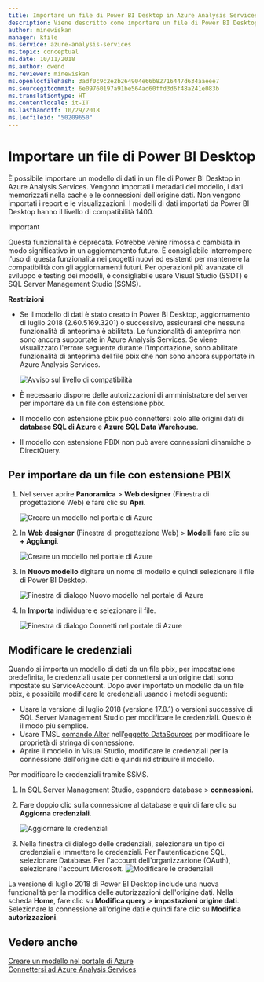 ```yaml
---
title: Importare un file di Power BI Desktop in Azure Analysis Services | Microsoft Docs
description: Viene descritto come importare un file di Power BI Desktop (file con estensione PBIX) tramite il portale di Azure.
author: minewiskan
manager: kfile
ms.service: azure-analysis-services
ms.topic: conceptual
ms.date: 10/11/2018
ms.author: owend
ms.reviewer: minewiskan
ms.openlocfilehash: 3adf0c9c2e2b264904e66b82716447d634aaeee7
ms.sourcegitcommit: 6e09760197a91be564ad60ffd3d6f48a241e083b
ms.translationtype: HT
ms.contentlocale: it-IT
ms.lasthandoff: 10/29/2018
ms.locfileid: "50209650"
---
```

# <a name="import-a-power-bi-desktop-file"></a>Importare un file di Power BI Desktop

È possibile importare un modello di dati in un file di Power BI Desktop in Azure Analysis Services. Vengono importati i metadati del modello, i dati memorizzati nella cache e le connessioni dell'origine dati. Non vengono importati i report e le visualizzazioni. I modelli di dati importati da Power BI Desktop hanno il livello di compatibilità 1400.

> [!IMPORTANT]
> Questa funzionalità è deprecata. Potrebbe venire rimossa o cambiata in modo significativo in un aggiornamento futuro. È consigliabile interrompere l'uso di questa funzionalità nei progetti nuovi ed esistenti per mantenere la compatibilità con gli aggiornamenti futuri. Per operazioni più avanzate di sviluppo e testing dei modelli, è consigliabile usare Visual Studio (SSDT) e SQL Server Management Studio (SSMS).

**Restrizioni**   


- Se il modello di dati è stato creato in Power BI Desktop, aggiornamento di luglio 2018 (2.60.5169.3201) o successivo, assicurarsi che nessuna funzionalità di anteprima è abilitata. Le funzionalità di anteprima non sono ancora supportate in Azure Analysis Services. Se viene visualizzato l'errore seguente durante l'importazione, sono abilitate funzionalità di anteprima del file pbix che non sono ancora supportate in Azure Analysis Services.

    ![Avviso sul livello di compatibilità](./media/analysis-services-import-pbix/aas-import-pbix-cl-warning.png)   
- È necessario disporre delle autorizzazioni di amministratore del server per importare da un file con estensione pbix.
- Il modello con estensione pbix può connettersi solo alle origini dati di **database SQL di Azure** e **Azure SQL Data Warehouse**.
- Il modello con estensione PBIX non può avere connessioni dinamiche o DirectQuery. 


## <a name="to-import-from-pbix"></a>Per importare da un file con estensione PBIX

1. Nel server aprire **Panoramica** > **Web designer** (Finestra di progettazione Web) e fare clic su **Apri**.

    ![Creare un modello nel portale di Azure](./media/analysis-services-create-model-portal/aas-create-portal-overview-wd.png)

2. In **Web designer** (Finestra di progettazione Web)  >  **Modelli** fare clic su **+ Aggiungi**.

    ![Creare un modello nel portale di Azure](./media/analysis-services-create-model-portal/aas-create-portal-models.png)

3. In **Nuovo modello** digitare un nome di modello e quindi selezionare il file di Power BI Desktop.

    ![Finestra di dialogo Nuovo modello nel portale di Azure](./media/analysis-services-import-pbix/aas-import-pbix-new-model.png)

4. In **Importa** individuare e selezionare il file.

     ![Finestra di dialogo Connetti nel portale di Azure](./media/analysis-services-import-pbix/aas-import-pbix-select-file.png)

## <a name="change-credentials"></a>Modificare le credenziali

Quando si importa un modello di dati da un file pbix, per impostazione predefinita, le credenziali usate per connettersi a un'origine dati sono impostate su ServiceAccount. Dopo aver importato un modello da un file pbix, è possibile modificare le credenziali usando i metodi seguenti:

- Usare la versione di luglio 2018 (versione 17.8.1) o versioni successive di SQL Server Management Studio per modificare le credenziali. Questo è il modo più semplice.
- Usare TMSL [comando Alter](https://docs.microsoft.com/sql/analysis-services/tabular-models-scripting-language-commands/alter-command-tmsl) nell’[oggetto DataSources](https://docs.microsoft.com/sql/analysis-services/tabular-models-scripting-language-objects/datasources-object-tmsl) per modificare le proprietà di stringa di connessione. 
- Aprire il modello in Visual Studio, modificare le credenziali per la connessione dell'origine dati e quindi ridistribuire il modello.

Per modificare le credenziali tramite SSMS. 

1. In SQL Server Management Studio, espandere database > **connessioni**. 
2. Fare doppio clic sulla connessione al database e quindi fare clic su **Aggiorna credenziali**. 

    ![Aggiornare le credenziali](./media/analysis-services-import-pbix/aas-import-pbix-creds.png)

3. Nella finestra di dialogo delle credenziali, selezionare un tipo di credenziali e immettere le credenziali. Per l'autenticazione SQL, selezionare Database. Per l'account dell'organizzazione (OAuth), selezionare l'account Microsoft.
    ![Modificare le credenziali](./media/analysis-services-import-pbix/aas-import-pbix-edit-creds.png)

La versione di luglio 2018 di Power BI Desktop include una nuova funzionalità per la modifica delle autorizzazioni dell'origine dati. Nella scheda **Home**, fare clic su **Modifica query**  > **impostazioni origine dati**. Selezionare la connessione all'origine dati e quindi fare clic su **Modifica autorizzazioni**.


## <a name="see-also"></a>Vedere anche 

[Creare un modello nel portale di Azure](analysis-services-create-model-portal.md)   
[Connettersi ad Azure Analysis Services](analysis-services-connect.md)  
